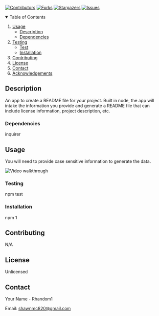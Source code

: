 
  
  [![Contributors][contributors-shield]][contributors-url]
  [![Forks][forks-shield]][forks-url]
  [![Stargazers][stars-shield]][stars-url]
  [![Issues][issues-shield]][issues-url]
  
  

  <details open="open">
    <summary>Table of Contents</summary>
    <ol>
      <li>
        <a href="#about-the-project">Usage</a>
        <ul>
          <li><a href="#description">Description</a></li>
          <li><a href="#built-with">Dependencies</a></li>
        </ul>
      </li>
      <li>
        <a href="#getting-started">Testing</a>
        <ul>
          <li><a href="#test">Test</a></li>
          <li><a href="#installation">Installation</a></li>
        </ul>
      </li>  
      <li><a href="#contributing">Contributing</a></li>
      <li><a href="#license">License</a></li>
      <li><a href="#contact">Contact</a></li>
      <li><a href="#acknowledgements">Acknowledgements</a></li>
    </ol>
  </details>
  
  
  ## Description
  An app to create a README file for your project. Built in node, the app will intake the information you provide and generate a README file that can include license information, project description, etc.
  
  ### Dependencies
  inquirer
  
  ## Usage
  You will need to provide case sensitive information to generate the data.

  ![Video walkthrough](https://drive.google.com/file/d/15WGuwEbutHsRC-QE5s-Mzxg9IL5xrT8O/view)
  
  ### Testing
  npm test
  
  ### Installation
  npm 1

  ## Contributing
  N/A
  
  ## License
  Unlicensed

  ## Contact
  
  Your Name - Rhandom1
  
  Email: shawnmc820@gmail.com
  
  <!-- MARKDOWN LINKS & IMAGES -->
  <!-- https://www.markdownguide.org/basic-syntax/#reference-style-links -->
  [contributors-shield]: https://img.shields.io/github/contributors/Rhandom1/README-Generator.svg?style=for-the-badge
  [contributors-url]: https://github.com/Rhandom1/Best-README-Template/graphs/contributors
  [forks-shield]: https://img.shields.io/github/forks/Rhandom1/README-Generator.svg?style=for-the-badge
  [forks-url]: https://github.com/Rhandom1/Best-README-Template/network/members
  [stars-shield]: https://img.shields.io/github/stars/Rhandom1/README-Generator.svg?style=for-the-badge
  [stars-url]: https://github.com/Rhandom1/Best-README-Template/stargazers
  [issues-shield]: https://img.shields.io/github/issues/Rhandom1/README-Generator.svg?style=for-the-badge
  [issues-url]: https://github.com/Rhandom1/Best-README-Template/issues
  
  [product-screenshot]: images/screenshot.png
  

